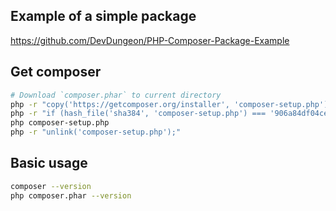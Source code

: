 ## Example of a simple package

https://github.com/DevDungeon/PHP-Composer-Package-Example


## Get composer

```bash
# Download `composer.phar` to current directory
php -r "copy('https://getcomposer.org/installer', 'composer-setup.php');"
php -r "if (hash_file('sha384', 'composer-setup.php') === '906a84df04cea2aa72f40b5f787e49f22d4c2f19492ac310e8cba5b96ac8b64115ac402c8cd292b8a03482574915d1a8') { echo 'Installer verified'; } else { echo 'Installer corrupt'; unlink('composer-setup.php'); } echo PHP_EOL;"
php composer-setup.php
php -r "unlink('composer-setup.php');"
```

## Basic usage

```bash
composer --version
php composer.phar --version
```
<!-- 
```bash
composer require
composer create-project
``` -->